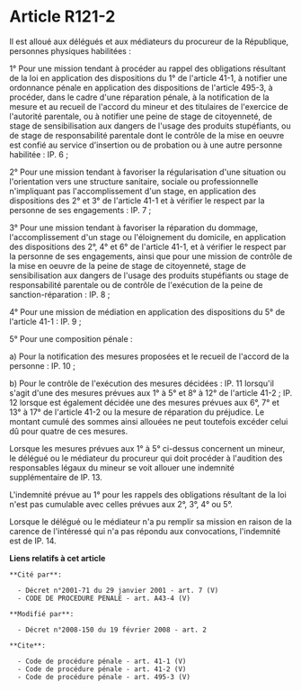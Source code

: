 # Article R121-2

Il est alloué aux délégués et aux médiateurs du procureur de la République, personnes physiques habilitées : 

1° Pour une mission tendant à procéder au rappel des obligations résultant de la loi en application des dispositions du 1° de
l'article 41-1, à notifier une ordonnance pénale en application des dispositions de l'article 495-3, à procéder, dans le
cadre d'une réparation pénale, à la notification de la mesure et au recueil de l'accord du mineur et des titulaires de
l'exercice de l'autorité parentale, ou à notifier une peine de stage de citoyenneté, de stage de sensibilisation aux dangers
de l'usage des produits stupéfiants, ou de stage de responsabilité parentale dont le contrôle de la mise en oeuvre est confié
au service d'insertion ou de probation ou à une autre personne habilitée : IP. 6 ; 

2° Pour une mission tendant à favoriser la régularisation d'une situation ou l'orientation vers une structure sanitaire,
sociale ou professionnelle n'impliquant pas l'accomplissement d'un stage, en application des dispositions des 2° et 3° de
l'article 41-1 et à vérifier le respect par la personne de ses engagements : IP. 7 ; 

3° Pour une mission tendant à favoriser la réparation du dommage, l'accomplissement d'un stage ou l'éloignement du domicile,
en application des dispositions des 2°, 4° et 6° de l'article 41-1, et à vérifier le respect par la personne de ses
engagements, ainsi que pour une mission de contrôle de la mise en oeuvre de la peine de stage de citoyenneté, stage de
sensibilisation aux dangers de l'usage des produits stupéfiants ou stage de responsabilité parentale ou de contrôle de
l'exécution de la peine de sanction-réparation : IP. 8 ; 

4° Pour une mission de médiation en application des dispositions du 5° de l'article 41-1 : IP. 9 ; 

5° Pour une composition pénale : 

a) Pour la notification des mesures proposées et le recueil de l'accord de la personne : IP. 10 ; 

b) Pour le contrôle de l'exécution des mesures décidées : IP. 11 lorsqu'il s'agit d'une des mesures prévues aux 1° à 5° et 8°
à 12° de l'article 41-2 ; IP. 12 lorsque est également décidée une des mesures prévues aux 6°, 7° et 13° à 17° de l'article
41-2 ou la mesure de réparation du préjudice. Le montant cumulé des sommes ainsi allouées ne peut toutefois excéder celui dû
pour quatre de ces mesures. 

Lorsque les mesures prévues aux 1° à 5° ci-dessus concernent un mineur, le délégué ou le médiateur du procureur qui doit
procéder à l'audition des responsables légaux du mineur se voit allouer une indemnité supplémentaire de IP. 13. 

L'indemnité prévue au 1° pour les rappels des obligations résultant de la loi n'est pas cumulable avec celles prévues aux 2°,
3°, 4° ou 5°. 

Lorsque le délégué ou le médiateur n'a pu remplir sa mission en raison de la carence de l'intéressé qui n'a pas répondu aux
convocations, l'indemnité est de IP. 14.

**Liens relatifs à cet article**

	**Cité par**:

	  - Décret n°2001-71 du 29 janvier 2001 - art. 7 (V)
	  - CODE DE PROCEDURE PENALE - art. A43-4 (V)

	**Modifié par**:

	  - Décret n°2008-150 du 19 février 2008 - art. 2

	**Cite**:

	  - Code de procédure pénale - art. 41-1 (V)
	  - Code de procédure pénale - art. 41-2 (V)
	  - Code de procédure pénale - art. 495-3 (V)
